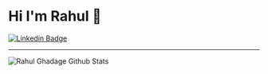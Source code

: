 
# Hi I'm Rahul 👋
[![Linkedin Badge](https://img.shields.io/badge/-Rahu_Ghadage-blue?style=flat&logo=Linkedin&logoColor=white&link=https://www.linkedin.com/in/rahul-ghadage-45a858134/)](https://www.linkedin.com/in/rahul-ghadage-45a858134/)

---

![Rahul Ghadage Github Stats](https://github-readme-stats.vercel.app/api?username=rahul-ghadge&count_private=true&show_icons=true&title_color=fff&icon_color=79ff97&text_color=9f9f9f&bg_color=151515)
